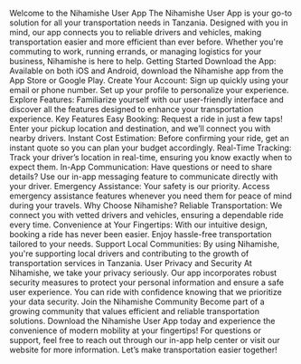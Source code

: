 Welcome to the Nihamishe User App
The Nihamishe User App is your go-to solution for all your transportation needs in Tanzania. Designed with you in mind, our app connects you to reliable drivers and vehicles, making transportation easier and more efficient than ever before. Whether you're commuting to work, running errands, or managing logistics for your business, Nihamishe is here to help.
Getting Started
Download the App: Available on both iOS and Android, download the Nihamishe app from the App Store or Google Play.
Create Your Account: Sign up quickly using your email or phone number. Set up your profile to personalize your experience.
Explore Features: Familiarize yourself with our user-friendly interface and discover all the features designed to enhance your transportation experience.
Key Features
Easy Booking: Request a ride in just a few taps! Enter your pickup location and destination, and we’ll connect you with nearby drivers.
Instant Cost Estimation: Before confirming your ride, get an instant quote so you can plan your budget accordingly.
Real-Time Tracking: Track your driver’s location in real-time, ensuring you know exactly when to expect them.
In-App Communication: Have questions or need to share details? Use our in-app messaging feature to communicate directly with your driver.
Emergency Assistance: Your safety is our priority. Access emergency assistance features whenever you need them for peace of mind during your travels.
Why Choose Nihamishe?
Reliable Transportation: We connect you with vetted drivers and vehicles, ensuring a dependable ride every time.
Convenience at Your Fingertips: With our intuitive design, booking a ride has never been easier. Enjoy hassle-free transportation tailored to your needs.
Support Local Communities: By using Nihamishe, you're supporting local drivers and contributing to the growth of transportation services in Tanzania.
User Privacy and Security
At Nihamishe, we take your privacy seriously. Our app incorporates robust security measures to protect your personal information and ensure a safe user experience. You can ride with confidence knowing that we prioritize your data security.
Join the Nihamishe Community
Become part of a growing community that values efficient and reliable transportation solutions. Download the Nihamishe User App today and experience the convenience of modern mobility at your fingertips!
For questions or support, feel free to reach out through our in-app help center or visit our website for more information. Let’s make transportation easier together!
